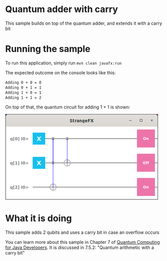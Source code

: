 # Quantum adder with carry

This sample builds on top of the quantum adder, and extends it with
a carry bit

# Running the sample

To run this application, simply run
`mvn clean javafx:run`

The expected outcome on the console looks like this:

```
Adding 0 + 0 = 0
Adding 0 + 1 = 1
Adding 1 + 0 = 1
Adding 1 + 1 = 2
```

On top of that, the quantum circuit for adding 1 + 1 is shown:

![quantum carry adder](../../resources/ch7-add2.png)

# What it is doing

This sample adds 2 qubits and uses a carry bit in case an overflow occurs

You can learn more about this sample in Chapter 7 of [Quantum Computing for Java Developers](https://www.manning.com/books/quantum-computing-for-java-developers?a_aid=quantumjava&a_bid=e5166ab9). It is discussed in 7.5.2: "Quantum arithmetic with a carry bit"

